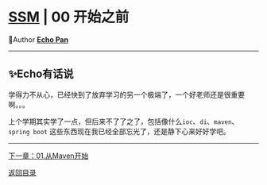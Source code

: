 # [SSM](./index.md) | 00 开始之前<!-- omit in toc -->

🌸Author [**Echo Pan**](https://github.com/echopan)

***

## ✨Echo有话说<!-- omit in toc -->

学得力不从心，已经快到了放弃学习的另一个极端了，一个好老师还是很重要啊。。。

上个学期其实学了一点，但后来不了了之了，包括像什么`ioc`、`di`、`maven`、`spring boot` 这些东西现在我已经全部忘光了，还是静下心来好好学吧。

***

[下一章：01.从Maven开始](./01.从Maven开始.md)  

[返回目录](./index.md)
